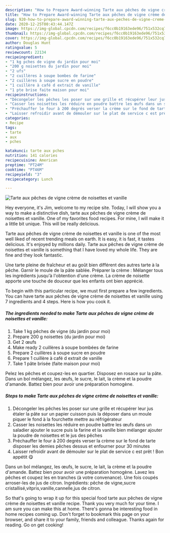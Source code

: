```yaml
---
description: "How to Prepare Award-winning Tarte aux pêches de vigne crème de noisettes et vanille"
title: "How to Prepare Award-winning Tarte aux pêches de vigne crème de noisettes et vanille"
slug: 920-how-to-prepare-award-winning-tarte-aux-peches-de-vigne-creme-de-noisettes-et-vanille
date: 2020-12-25T00:43:44.147Z
image: https://img-global.cpcdn.com/recipes/f6cc0b19163ede96/751x532cq70/tarte-aux-peches-de-vigne-creme-de-noisettes-et-vanille-photo-principale-de-la-recette.jpg
thumbnail: https://img-global.cpcdn.com/recipes/f6cc0b19163ede96/751x532cq70/tarte-aux-peches-de-vigne-creme-de-noisettes-et-vanille-photo-principale-de-la-recette.jpg
cover: https://img-global.cpcdn.com/recipes/f6cc0b19163ede96/751x532cq70/tarte-aux-peches-de-vigne-creme-de-noisettes-et-vanille-photo-principale-de-la-recette.jpg
author: Douglas Hunt
ratingvalue: 5
reviewcount: 22134
recipeingredient:
- "1 kg pches de vigne du jardin pour moi"
- "200 g noisettes du jardin pour moi"
- "2 ufs"
- "2 cuillères à soupe bombes de farine"
- "2 cuillères à soupe sucre en poudre"
- "1 cuillère à café d extrait de vanille"
- "1 pte brise faite maison pour moi"
recipeinstructions:
- "Décongeler les pêches les poser sur une grille et récupérer leur jus étaler la pâte sur un papier cuisson puis la déposer dans un moule piquer le fond à la fourchette mettre au réfrigérateur"
- "Casser les noisettes les réduire en poudre battre les œufs dans un saladier ajouter le sucre puis la farine et la vanille bien mélanger ajouter la poudre de noisettes et le jus des pêches"
- "Préchauffer le four à 200 degrés verser la crème sur le fond de tarte disposer les demies pêches dessus et enfourner pour 30 minutes"
- "Laisser refroidir avant de démouler sur le plat de service c est prêt ! Bon appétit 😋"
categories:
- Recipe
tags:
- tarte
- aux
- pches

katakunci: tarte aux pches 
nutrition: 141 calories
recipecuisine: American
preptime: "PT24M"
cooktime: "PT46M"
recipeyield: "3"
recipecategory: Lunch

---
```



![Tarte aux pêches de vigne crème de noisettes et vanille](https://img-global.cpcdn.com/recipes/f6cc0b19163ede96/751x532cq70/tarte-aux-peches-de-vigne-creme-de-noisettes-et-vanille-photo-principale-de-la-recette.jpg)

Hey everyone, it's Jim, welcome to my recipe site. Today, I will show you a way to make a distinctive dish, tarte aux pêches de vigne crème de noisettes et vanille. One of my favorites food recipes. For mine, I will make it a little bit unique. This will be really delicious.

Tarte aux pêches de vigne crème de noisettes et vanille is one of the most well liked of recent trending meals on earth. It is easy, it is fast, it tastes delicious. It's enjoyed by millions daily. Tarte aux pêches de vigne crème de noisettes et vanille is something that I have loved my whole life. They are fine and they look fantastic.

Une tarte pleine de fraîcheur et au goût bien différent des autres tarte à la pêche. Garnir le moule de la pâte sablée. Préparer la crème : Mélanger tous les ingrédients jusqu&#39;à l&#39;obtention d&#39;une crème. La crème de noisette apporte une touche de douceur que les enfants ont bien apprécié.


To begin with this particular recipe, we must first prepare a few ingredients. You can have tarte aux pêches de vigne crème de noisettes et vanille using 7 ingredients and 4 steps. Here is how you cook it.

<!--inarticleads1-->

##### The ingredients needed to make Tarte aux pêches de vigne crème de noisettes et vanille:

1. Take 1 kg pêches de vigne (du jardin pour moi)
1. Prepare 200 g noisettes (du jardin pour moi)
1. Get 2 œufs
1. Make ready 2 cuillères à soupe bombées de farine
1. Prepare 2 cuillères à soupe sucre en poudre
1. Prepare 1 cuillère à café d extrait de vanille
1. Take 1 pâte brisée (faite maison pour moi)


Pelez les pêches et coupez-les en quartier. Disposez en rosace sur la pâte. Dans un bol mélangez, les œufs, le sucre, le lait, la crème et la poudre d&#39;amande. Battez bien pour avoir une préparation homogène. 

<!--inarticleads2-->

##### Steps to make Tarte aux pêches de vigne crème de noisettes et vanille:

1. Décongeler les pêches les poser sur une grille et récupérer leur jus étaler la pâte sur un papier cuisson puis la déposer dans un moule piquer le fond à la fourchette mettre au réfrigérateur
1. Casser les noisettes les réduire en poudre battre les œufs dans un saladier ajouter le sucre puis la farine et la vanille bien mélanger ajouter la poudre de noisettes et le jus des pêches
1. Préchauffer le four à 200 degrés verser la crème sur le fond de tarte disposer les demies pêches dessus et enfourner pour 30 minutes
1. Laisser refroidir avant de démouler sur le plat de service c est prêt ! Bon appétit 😋


Dans un bol mélangez, les œufs, le sucre, le lait, la crème et la poudre d&#39;amande. Battez bien pour avoir une préparation homogène. Lavez les pêches et coupez les en tranches (à votre convenance). Une fois coupés arroser-les de jus de citron. Ingrédients: pêche de vigne,sucre cristallisé,vitpris,vanille,cannelle,jus de citron. 

So that's going to wrap it up for this special food tarte aux pêches de vigne crème de noisettes et vanille recipe. Thank you very much for your time. I am sure you can make this at home. There's gonna be interesting food in home recipes coming up. Don't forget to bookmark this page on your browser, and share it to your family, friends and colleague. Thanks again for reading. Go on get cooking!
